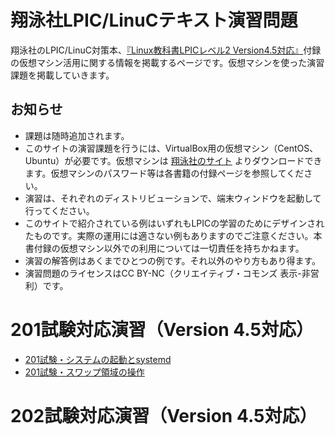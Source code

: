 # 翔泳社LPIC/LinuCテキスト演習問題
翔泳社のLPIC/LinuC対策本、[『Linux教科書LPICレベル2 Version4.5対応』](https://www.seshop.com/product/detail/20202)付録の仮想マシン活用に関する情報を掲載するページです。仮想マシンを使った演習課題を掲載していきます。

## お知らせ
* 課題は随時追加されます。
* このサイトの演習課題を行うには、VirtualBox用の仮想マシン（CentOS、Ubuntu）が必要です。仮想マシンは [翔泳社のサイト](http://www.shoeisha.co.jp/book/download/9784798151250/detail) よりダウンロードできます。仮想マシンのパスワード等は各書籍の付録ページを参照してください。
* 演習は、それぞれのディストリビューションで、端末ウィンドウを起動して行ってください。
* このサイトで紹介されている例はいずれもLPICの学習のためにデザインされたものです。実際の運用には適さない例もありますのでご注意ください。本書付録の仮想マシン以外での利用については一切責任を持ちかねます。
* 演習の解答例はあくまでひとつの例です。それ以外のやり方もあり得ます。
* 演習問題のライセンスはCC BY-NC（クリエイティブ・コモンズ 表示-非営利）です。

# 201試験対応演習（Version 4.5対応）
* [201試験・システムの起動とsystemd](v45_201/202-1-01.md)
* [201試験・スワップ領域の操作](v45_201/203-1-01.md)

# 202試験対応演習（Version 4.5対応）


